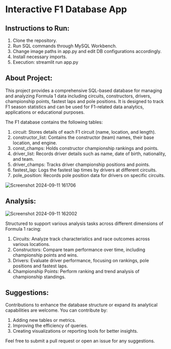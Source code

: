 # Interactive F1 Database App

## Instructions to Run:
1) Clone the repository.
2) Run SQL commands through MySQL Workbench.
3) Change image paths in app.py and edit DB configurations accordingly.
4) Install necessary imports.
5) Execution: streamlit run app.py

## About Project:

This project provides a comprehensive SQL-based database for managing and analyzing Formula 1 data including circuits, constructors, drivers, championship points, fastest laps and pole positions. It is designed to track F1 season statistics and can be used for F1-related data analytics, applications or educational purposes.

The F1 database contains the following tables:
1) circuit: Stores details of each F1 circuit (name, location, and length).
2) constructor_list: Contains the constructor (team) names, their base location, and engine.
3) const_champs: Holds constructor championship rankings and points.
4) driver_list: Records driver details such as name, date of birth, nationality, and team.
5) driver_champs: Tracks driver championship positions and points.
6) fastest_lap: Logs the fastest lap times by drivers at different circuits.
7) pole_position: Records pole position data for drivers on specific circuits.

![Screenshot 2024-09-11 161706](https://github.com/user-attachments/assets/2c6b487f-2b79-493e-b34a-be2f15cc1d9b)


## Analysis: 

![Screenshot 2024-09-11 162002](https://github.com/user-attachments/assets/7d7b7cd9-d16a-47b8-8cf3-62272fc5581f)

Structured to support various analysis tasks across different dimensions of Formula 1 racing:

1) Circuits: Analyze track characteristics and race outcomes across various locations.
2) Constructors: Compare team performance over time, including championship points and wins.
3) Drivers: Evaluate driver performance, focusing on rankings, pole positions and fastest laps.
4) Championship Points: Perform ranking and trend analysis of championship standings.


## Suggestions:

Contributions to enhance the database structure or expand its analytical capabilities are welcome. You can contribute by:

1) Adding new tables or metrics.
2) Improving the efficiency of queries.
3) Creating visualizations or reporting tools for better insights.
   
Feel free to submit a pull request or open an issue for any suggestions.
